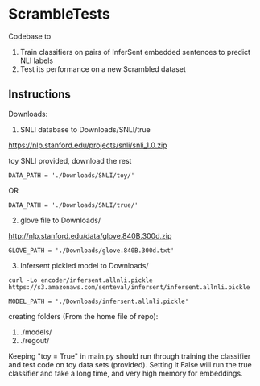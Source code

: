 # ScrambleTests
Codebase to 
1. Train classifiers on pairs of InferSent embedded sentences to predict NLI labels
2. Test its performance on a new Scrambled dataset

## Instructions ##
Downloads:
1. SNLI database to Downloads/SNLI/true

https://nlp.stanford.edu/projects/snli/snli_1.0.zip

toy SNLI provided, download the rest

`DATA_PATH = './Downloads/SNLI/toy/'`

OR

`DATA_PATH = './Downloads/SNLI/true/'`

2. glove file to Downloads/

http://nlp.stanford.edu/data/glove.840B.300d.zip

`GLOVE_PATH = './Downloads/glove.840B.300d.txt'`

3. Infersent pickled model to Downloads/

`curl -Lo encoder/infersent.allnli.pickle https://s3.amazonaws.com/senteval/infersent/infersent.allnli.pickle`

`MODEL_PATH = './Downloads/infersent.allnli.pickle'`

creating folders (From the home file of repo):
1. ./models/
2. ./regout/



Keeping "toy = True" in main.py should run through training the classifier and test code on toy data sets (provided).
Setting it False will run the true classifier and take a long time, and very high memory for embeddings.

